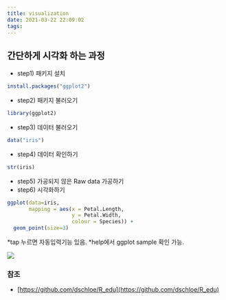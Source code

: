 ```yaml
---
title: visualization
date: 2021-03-22 22:09:02
tags:
---
```


## 간단하게 시각화 하는 과정
- step1) 패키지 설치
```r
install.packages("ggplot2")
```
- step2) 패키지 불러오기
```r
library(ggplot2)
```
- step3) 데이터 불러오기
```r
data("iris")
```
- step4) 데이터 확인하기
```r
str(iris)
```
- step5) 가공되지 않은 Raw data 가공하기
- step6) 시각화하기
```r
ggplot(data=iris, 
       mapping = aes(x = Petal.Length, 
                     y = Petal.Width,
                     colour = Species)) +
  geom_point(size=3)
```
*tap 누르면 자동입력기능 있음.
*help에서 ggplot sample 확인 가능.

![](hueman_images/iris_data.png)

### 참조
- [https://github.com/dschloe/R_edu](https://github.com/dschloe/R_edu)
